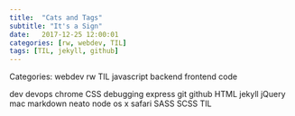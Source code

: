 ```yaml
---
title:  "Cats and Tags"
subtitle: "It's a Sign"
date:   2017-12-25 12:00:01
categories: [rw, webdev, TIL]
tags: [TIL, jekyll, github]
---
```

Categories:
webdev
rw
TIL
javascript
backend
frontend
code

dev
devops
chrome
CSS
debugging
express
git
github
HTML
jekyll
jQuery
mac
markdown
neato
node
os x
safari
SASS
SCSS
TIL